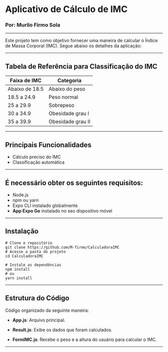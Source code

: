 # Aplicativo de Cálculo de IMC  
### Por: Murilo Firmo Sola
---
Este projeto tem como objetivo fornecer uma maneira de calcular o Índice de Massa Corporal (IMC). Segue abaixo os detalhes da aplicação:

---

##  Tabela de Referência para Classificação do IMC

| Faixa de IMC     | Categoria             |
|------------------|------------------------|
| Abaixo de 18.5   | Abaixo do peso               |
| 18.5 a 24.9      | Peso normal           |
| 25 a 29.9        | Sobrepeso              |
| 30 a 34.9        | Obesidade grau I|                  
| 35 a 39.9         |  Obesidade grau II


---

## Principais Funcionalidades 

- Cálculo preciso do IMC
- Classificação automática
---
## É necessário obter os seguintes requisitos:
- Node.js
- npm ou yarn
- Expo CLI instalado globalmente
- **App Expo Go** instalado no seu dispositivo móvel
---

## Instalação
```
# Clone o repositório
git clone https://github.com/M-firmo/CalculadoraIMC
# Acesse a pasta do projeto
cd CalculadoraIMC

# Instale as dependências
npm install
# ou
yarn install
```
---
##  Estrutura do Código

Código organizado da seguinte maneira:

- **App.js**: Arquivo principal.

- **Result.js**: Exibe os dados que foram calculados.

- **FormIMC.js**: Recebe o peso e a altura do usuário para calcular o IMC.
---



